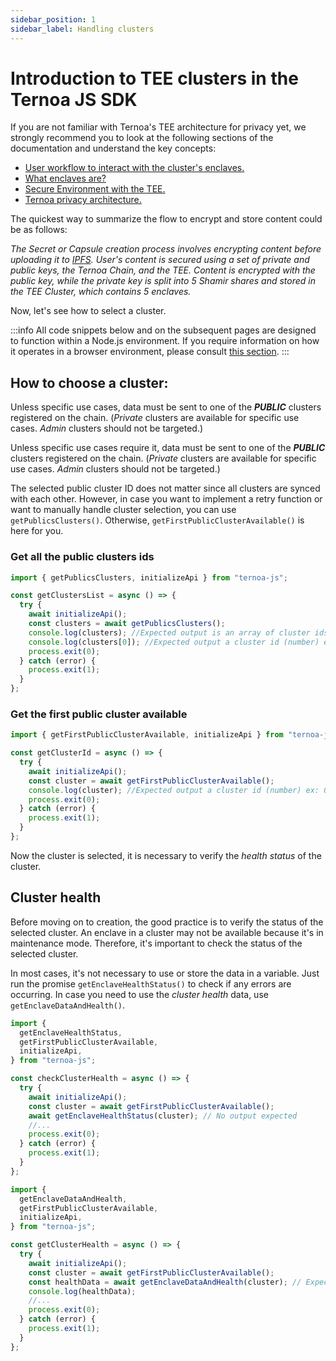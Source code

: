 ```yaml
---
sidebar_position: 1
sidebar_label: Handling clusters
---
```


# Introduction to TEE clusters in the Ternoa JS SDK

If you are not familiar with Ternoa's TEE architecture for privacy yet, we strongly recommend you to look at the following sections of the documentation and understand the key concepts:

- [User workflow to interact with the cluster's enclaves.](/litepaper/Data%20Privacy%20Network/user-workflow)
- [What enclaves are?](/wiki/key-concepts#enclave)
- [Secure Environment with the TEE.](/wiki/core-blockchain/tee)
- [Ternoa privacy architecture.](/litepaper/Architecture/privacy)

The quickest way to summarize the flow to encrypt and store content could be as follows:

_The Secret or Capsule creation process involves encrypting content before uploading it to [IPFS](/for-developers/developer-tools/ipfs-quick-guide). User's content is secured using a set of private and public keys, the Ternoa Chain, and the TEE. Content is encrypted with the public key, while the private key is split into 5 Shamir shares and stored in the TEE Cluster, which contains 5 enclaves._

Now, let's see how to select a cluster.

:::info
All code snippets below and on the subsequent pages are designed to function within a Node.js environment. If you require information on how it operates in a browser environment, please consult [this section](/for-developers/advanced-guides/tee/browser).
:::

## How to choose a cluster:

Unless specific use cases, data must be sent to one of the **_PUBLIC_** clusters registered on the chain. (_Private_ clusters are available for specific use cases. _Admin_ clusters should not be targeted.)

Unless specific use cases require it, data must be sent to one of the **_PUBLIC_** clusters registered on the chain. (_Private_ clusters are available for specific use cases. _Admin_ clusters should not be targeted.)

The selected public cluster ID does not matter since all clusters are synced with each other. However, in case you want to implement a retry function or want to manually handle cluster selection, you can use `getPublicsClusters()`. Otherwise, `getFirstPublicClusterAvailable()` is here for you.

### Get all the public clusters ids

```typescript showLineNumbers
import { getPublicsClusters, initializeApi } from "ternoa-js";

const getClustersList = async () => {
  try {
    await initializeApi();
    const clusters = await getPublicsClusters();
    console.log(clusters); //Expected output is an array of cluster ids (number) ex: [0,2,3]
    console.log(clusters[0]); //Expected output a cluster id (number) ex: 0
    process.exit(0);
  } catch (error) {
    process.exit(1);
  }
};
```

### Get the first public cluster available

```typescript showLineNumbers
import { getFirstPublicClusterAvailable, initializeApi } from "ternoa-js";

const getClusterId = async () => {
  try {
    await initializeApi();
    const cluster = await getFirstPublicClusterAvailable();
    console.log(cluster); //Expected output a cluster id (number) ex: 0
    process.exit(0);
  } catch (error) {
    process.exit(1);
  }
};
```

Now the cluster is selected, it is necessary to verify the _health status_ of the cluster.

## Cluster health

Before moving on to creation, the good practice is to verify the status of the selected cluster. An enclave in a cluster may not be available because it's in maintenance mode. Therefore, it's important to check the status of the selected cluster.

In most cases, it's not necessary to use or store the data in a variable. Just run the promise `getEnclaveHealthStatus()` to check if any errors are occurring. In case you need to use the _cluster health_ data, use `getEnclaveDataAndHealth()`.

```typescript showLineNumbers
import {
  getEnclaveHealthStatus,
  getFirstPublicClusterAvailable,
  initializeApi,
} from "ternoa-js";

const checkClusterHealth = async () => {
  try {
    await initializeApi();
    const cluster = await getFirstPublicClusterAvailable();
    await getEnclaveHealthStatus(cluster); // No output expected
    //...
    process.exit(0);
  } catch (error) {
    process.exit(1);
  }
};
```

```typescript showLineNumbers
import {
  getEnclaveDataAndHealth,
  getFirstPublicClusterAvailable,
  initializeApi,
} from "ternoa-js";

const getClusterHealth = async () => {
  try {
    await initializeApi();
    const cluster = await getFirstPublicClusterAvailable();
    const healthData = await getEnclaveDataAndHealth(cluster); // Expected output is Promise<EnclaveDataAndHealthType[]>
    console.log(healthData);
    //...
    process.exit(0);
  } catch (error) {
    process.exit(1);
  }
};
```
